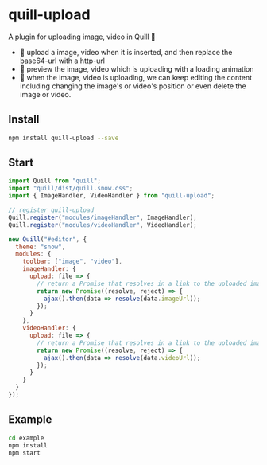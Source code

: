 # quill-upload

A plugin for uploading image, video in Quill 🌇

- 🌟 upload a image, video when it is inserted, and then replace the base64-url with a http-url
- 🌟 preview the image, video which is uploading with a loading animation
- 🌟 when the image, video is uploading, we can keep editing the content including changing the image's or video's position or even delete the image or video.

## Install

```bash
npm install quill-upload --save
```

## Start

```js
import Quill from "quill";
import "quill/dist/quill.snow.css";
import { ImageHandler, VideoHandler } from "quill-upload";

// register quill-upload
Quill.register("modules/imageHandler", ImageHandler);
Quill.register("modules/videoHandler", VideoHandler);

new Quill("#editor", {
  theme: "snow",
  modules: {
    toolbar: ["image", "video"],
    imageHandler: {
      upload: file => {
        // return a Promise that resolves in a link to the uploaded image
        return new Promise((resolve, reject) => {
          ajax().then(data => resolve(data.imageUrl));
        });
      }
    },
    videoHandler: {
      upload: file => {
        // return a Promise that resolves in a link to the uploaded image
        return new Promise((resolve, reject) => {
          ajax().then(data => resolve(data.videoUrl));
        });
      }
    }
  }
});
```

## Example

```bash
cd example
npm install
npm start
```
